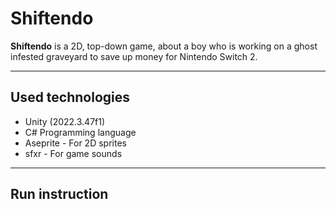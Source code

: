 # Shiftendo

**Shiftendo** is a 2D, top-down game, about a boy who is working on a ghost infested graveyard to save up money for Nintendo Switch 2.

---

## Used technologies

- Unity (2022.3.47f1)
- C# Programming language
- Aseprite - For 2D sprites
- sfxr - For game sounds
---
## Run instruction
